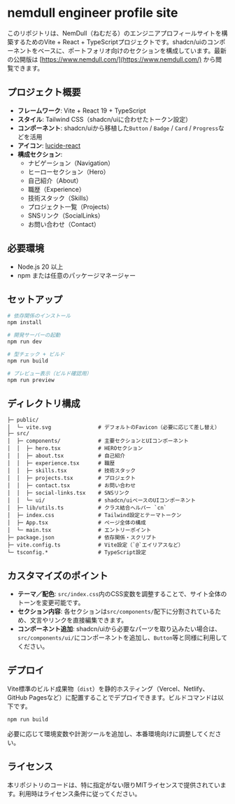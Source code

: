 # nemdull engineer profile site

このリポジトリは、NemDull（ねむだる）のエンジニアプロフィールサイトを構築するためのVite + React + TypeScriptプロジェクトです。shadcn/uiのコンポーネントをベースに、ポートフォリオ向けのセクションを構成しています。最新の公開版は [https://www.nemdull.com/](https://www.nemdull.com/) から閲覧できます。

## プロジェクト概要

- **フレームワーク**: Vite + React 19 + TypeScript
- **スタイル**: Tailwind CSS（shadcn/uiに合わせたトークン設定）
- **コンポーネント**: shadcn/uiから移植した`Button` / `Badge` / `Card` / `Progress`などを活用
- **アイコン**: [lucide-react](https://lucide.dev)
- **構成セクション**:
  - ナビゲーション（Navigation）
  - ヒーローセクション（Hero）
  - 自己紹介（About）
  - 職歴（Experience）
  - 技術スタック（Skills）
  - プロジェクト一覧（Projects）
  - SNSリンク（SocialLinks）
  - お問い合わせ（Contact）

## 必要環境

- Node.js 20 以上
- npm または任意のパッケージマネージャー

## セットアップ

```bash
# 依存関係のインストール
npm install

# 開発サーバーの起動
npm run dev

# 型チェック + ビルド
npm run build

# プレビュー表示（ビルド確認用）
npm run preview
```

## ディレクトリ構成

```
├─ public/
│  └─ vite.svg               # デフォルトのFavicon（必要に応じて差し替え）
├─ src/
│  ├─ components/            # 主要セクションとUIコンポーネント
│  │  ├─ hero.tsx            # HEROセクション
│  │  ├─ about.tsx           # 自己紹介
│  │  ├─ experience.tsx      # 職歴
│  │  ├─ skills.tsx          # 技術スタック
│  │  ├─ projects.tsx        # プロジェクト
│  │  ├─ contact.tsx         # お問い合わせ
│  │  ├─ social-links.tsx    # SNSリンク
│  │  └─ ui/                 # shadcn/uiベースのUIコンポーネント
│  ├─ lib/utils.ts           # クラス結合ヘルパー `cn`
│  ├─ index.css              # Tailwind設定とテーマトークン
│  ├─ App.tsx                # ページ全体の構成
│  └─ main.tsx               # エントリーポイント
├─ package.json              # 依存関係・スクリプト
├─ vite.config.ts            # Vite設定（`@`エイリアスなど）
└─ tsconfig.*                # TypeScript設定
```

## カスタマイズのポイント

- **テーマ／配色**: `src/index.css`内のCSS変数を調整することで、サイト全体のトーンを変更可能です。
- **セクション内容**: 各セクションは`src/components/`配下に分割されているため、文言やリンクを直接編集できます。
- **コンポーネント追加**: shadcn/uiから必要なパーツを取り込みたい場合は、`src/components/ui/`にコンポーネントを追加し、`Button`等と同様に利用してください。

## デプロイ

Vite標準のビルド成果物（`dist`）を静的ホスティング（Vercel、Netlify、GitHub Pagesなど）に配置することでデプロイできます。ビルドコマンドは以下です。

```bash
npm run build
```

必要に応じて環境変数や計測ツールを追加し、本番環境向けに調整してください。

## ライセンス

本リポジトリのコードは、特に指定がない限りMITライセンスで提供されています。利用時はライセンス条件に従ってください。
